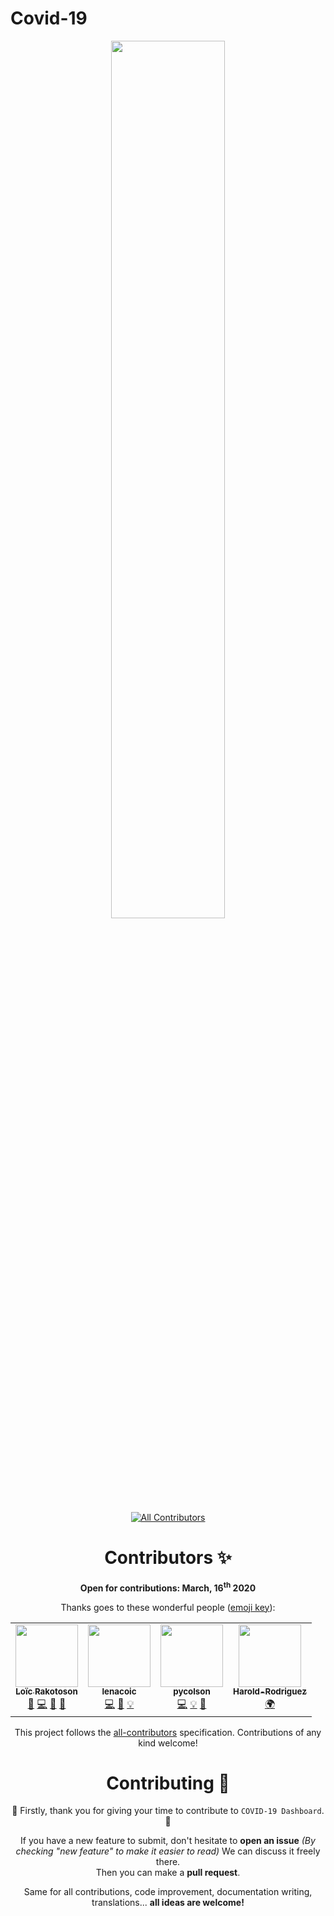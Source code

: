 # Covid-19
<div align="center">
 
<a href="https://loicrakotoson.com/Covid-19/">
<img src="https://repository-images.githubusercontent.com/242967832/e1f65f00-584c-11ea-94ab-bfae07c4b42d"  width="60%" style="min-height:'250px'"/>
</a>

<!-- ALL-CONTRIBUTORS-BADGE:START - Do not remove or modify this section -->
[![All Contributors](https://img.shields.io/badge/all_contributors-4-orange.svg?style=flat-square)](#contributors-)
<!-- ALL-CONTRIBUTORS-BADGE:END -->


# Contributors ✨
<div align="center">

**Open for contributions: March, 16<sup>th</sup> 2020**

Thanks goes to these wonderful people ([emoji key](https://allcontributors.org/docs/en/emoji-key)):

<!-- ALL-CONTRIBUTORS-LIST:START - Do not remove or modify this section -->
<!-- prettier-ignore-start -->
<!-- markdownlint-disable -->
<table>
  <tr>
    <td align="center"><a href="https://loicrakotoson.com"><img src="https://avatars1.githubusercontent.com/u/41545040?v=4" width="100px;" alt=""/><br /><sub><b>Loïc Rakotoson</b></sub></a><br /><a href="#projectManagement-Lrakotoson" title="Project Management">📆</a> <a href="https://github.com/Lrakotoson/Covid-19/commits?author=Lrakotoson" title="Code">💻</a> <a href="#maintenance-Lrakotoson" title="Maintenance">🚧</a> <a href="#ideas-Lrakotoson" title="Ideas, Planning, & Feedback">🤔</a></td>
    <td align="center"><a href="https://github.com/lenacoic"><img src="https://avatars0.githubusercontent.com/u/50864921?v=4" width="100px;" alt=""/><br /><sub><b>lenacoic</b></sub></a><br /><a href="https://github.com/Lrakotoson/Covid-19/commits?author=lenacoic" title="Code">💻</a> <a href="#ideas-lenacoic" title="Ideas, Planning, & Feedback">🤔</a> <a href="#example-lenacoic" title="Examples">💡</a></td>
    <td align="center"><a href="https://github.com/pycolson"><img src="https://avatars1.githubusercontent.com/u/60988565?v=4" width="100px;" alt=""/><br /><sub><b>pycolson</b></sub></a><br /><a href="https://github.com/Lrakotoson/Covid-19/commits?author=pycolson" title="Code">💻</a> <a href="#example-pycolson" title="Examples">💡</a> <a href="#ideas-pycolson" title="Ideas, Planning, & Feedback">🤔</a></td>
    <td align="center"><a href="https://github.com/Harold-Rodriguez"><img src="https://avatars0.githubusercontent.com/u/56844540?v=4" width="100px;" alt=""/><br /><sub><b>Harold-Rodriguez</b></sub></a><br /><a href="#translation-Harold-Rodriguez" title="Translation">🌍</a></td>
  </tr>
</table>

<!-- markdownlint-enable -->
<!-- prettier-ignore-end -->
<!-- ALL-CONTRIBUTORS-LIST:END -->

This project follows the [all-contributors](https://github.com/all-contributors/all-contributors) specification. Contributions of any kind welcome!

</div>

# Contributing 🤝
🎊 Firstly, thank you for giving your time to contribute to `COVID-19 Dashboard`. 🎊

If you have a new feature to submit, don't hesitate to **open an issue** _(By checking "new feature" to make it easier to read)_ We can discuss it freely there.  
Then you can make a **pull request**.

Same for all contributions, code improvement, documentation writing, translations... **all ideas are welcome!**